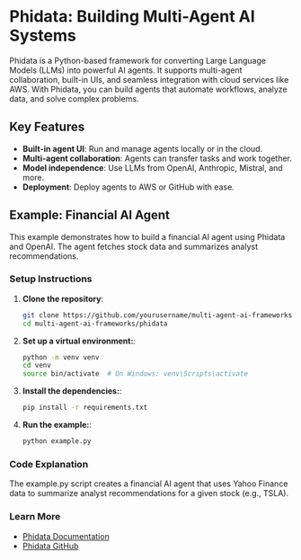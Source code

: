 # Phidata: Building Multi-Agent AI Systems

Phidata is a Python-based framework for converting Large Language Models (LLMs) into powerful AI agents. It supports multi-agent collaboration, built-in UIs, and seamless integration with cloud services like AWS. With Phidata, you can build agents that automate workflows, analyze data, and solve complex problems.

## Key Features
- **Built-in agent UI**: Run and manage agents locally or in the cloud.
- **Multi-agent collaboration**: Agents can transfer tasks and work together.
- **Model independence**: Use LLMs from OpenAI, Anthropic, Mistral, and more.
- **Deployment**: Deploy agents to AWS or GitHub with ease.

## Example: Financial AI Agent
This example demonstrates how to build a financial AI agent using Phidata and OpenAI. The agent fetches stock data and summarizes analyst recommendations.

### Setup Instructions

1. **Clone the repository**:
   ```bash
   git clone https://github.com/yourusername/multi-agent-ai-frameworks.git
   cd multi-agent-ai-frameworks/phidata
2. **Set up a virtual environment:**:
   ```bash
   python -m venv venv
   cd venv
   source bin/activate  # On Windows: venv\Scripts\activate
3. **Install the dependencies:**:
   ```bash
   pip install -r requirements.txt
4. **Run the example:**:
   ```bash
   python example.py

### Code Explanation
The example.py script creates a financial AI agent that uses Yahoo Finance data to summarize analyst recommendations for a given stock (e.g., TSLA).

### Learn More
- [Phidata Documentation](https://phidata-docs.netlify.app/)
- [Phidata GitHub](https://github.com/Phidata-Open-Source/phidata)